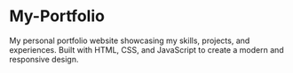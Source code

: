 # My-Portfolio
My personal portfolio website showcasing my skills, projects, and experiences. Built with HTML, CSS, and JavaScript to create a modern and responsive design.
